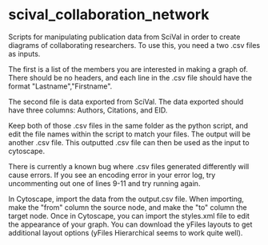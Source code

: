 # scival_collaboration_network
Scripts for manipulating publication data from SciVal in order to create diagrams of collaborating researchers. 
To use this, you need a two .csv files as inputs. 

The first is a list of the members you are interested in making a graph of. There should be no headers, and each 
line in the .csv file should have the format "Lastname","Firstname". 

The second file is data exported from SciVal. The data exported should have three columns: Authors, Citations, and EID.

Keep both of those .csv files in the same folder as the python script, and edit the file names within the script to match your files.
The output will be another .csv file. This outputted .csv file can then be used as the input to cytoscape. 

There is currently a known bug where .csv files generated differently will cause errors. If you see an encoding error in your error log, try 
uncommenting out one of lines 9-11 and try running again.

In Cytoscape, import the data from the output.csv file. When importing, make the "from" column the source node, and make the "to"
column the target node. Once in Cytoscape, you can import the styles.xml file to edit the appearance of your graph. You can download 
the yFiles layouts to get additional layout options (yFiles Hierarchical seems to work quite well).
